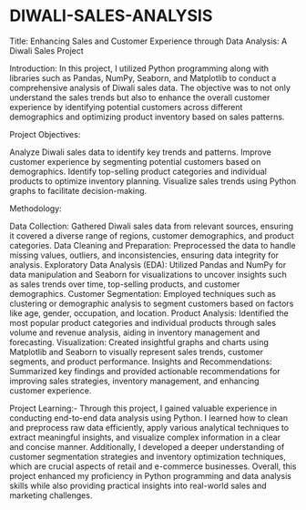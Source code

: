 # DIWALI-SALES-ANALYSIS

Title: Enhancing Sales and Customer Experience through Data Analysis: A Diwali Sales Project

Introduction:
In this project, I utilized Python programming along with libraries such as Pandas, NumPy, Seaborn, and Matplotlib to conduct a comprehensive analysis of Diwali sales data. The objective was to not only understand the sales trends but also to enhance the overall customer experience by identifying potential customers across different demographics and optimizing product inventory based on sales patterns.

Project Objectives:

Analyze Diwali sales data to identify key trends and patterns.
Improve customer experience by segmenting potential customers based on demographics.
Identify top-selling product categories and individual products to optimize inventory planning.
Visualize sales trends using Python graphs to facilitate decision-making.


Methodology:

Data Collection: Gathered Diwali sales data from relevant sources, ensuring it covered a diverse range of regions, customer demographics, and product categories.
Data Cleaning and Preparation: Preprocessed the data to handle missing values, outliers, and inconsistencies, ensuring data integrity for analysis.
Exploratory Data Analysis (EDA): Utilized Pandas and NumPy for data manipulation and Seaborn for visualizations to uncover insights such as sales trends over time, top-selling products, and customer demographics.
Customer Segmentation: Employed techniques such as clustering or demographic analysis to segment customers based on factors like age, gender, occupation, and location.
Product Analysis: Identified the most popular product categories and individual products through sales volume and revenue analysis, aiding in inventory management and forecasting.
Visualization: Created insightful graphs and charts using Matplotlib and Seaborn to visually represent sales trends, customer segments, and product performance.
Insights and Recommendations: Summarized key findings and provided actionable recommendations for improving sales strategies, inventory management, and enhancing customer experience.


Project Learning:-
Through this project, I gained valuable experience in conducting end-to-end data analysis using Python. I learned how to clean and preprocess raw data efficiently, apply various analytical techniques to extract meaningful insights, and visualize complex information in a clear and concise manner. Additionally, I developed a deeper understanding of customer segmentation strategies and inventory optimization techniques, which are crucial aspects of retail and e-commerce businesses. Overall, this project enhanced my proficiency in Python programming and data analysis skills while also providing practical insights into real-world sales and marketing challenges.

